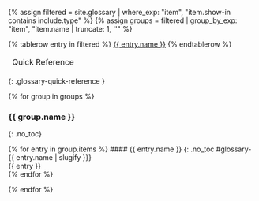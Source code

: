 <!-- markdownlint-disable-file blanks-around-headings -->
<!-- markdownlint-disable-file first-line-h1 -->
{% assign filtered = site.glossary | where_exp: "item", "item.show-in contains include.type" %}
{% assign groups = filtered | group_by_exp: "item", "item.name | truncate: 1, ''" %}

<!-- markdownlint-disable no-inline-html -->
<table>
<thead>
  <td>Quick Reference</td>
</thead>
<!-- TODO: We need to manually check that the links work -->
{% tablerow entry in filtered %}
<a href="#glossary-{{ entry.name | slugify }}">{{ entry.name }}</a>
{% endtablerow %}
</table>
{: .glossary-quick-reference }
<!-- markdownlint-enable no-inline-html -->

{% for group in groups %}
### {{ group.name }}
{: .no_toc}

<!-- markdownlint-disable-next-line no-inline-html -->
<div markdown="1" class="glossary">
{% for entry in group.items %}
#### {{ entry.name }}
{: .no_toc #glossary-{{ entry.name | slugify }}}

<!-- markdownlint-disable-next-line no-inline-html -->
<div markdown="1" class="glossary-body">
{{ entry }}
</div>
{% endfor %}
</div>

{% endfor %}
